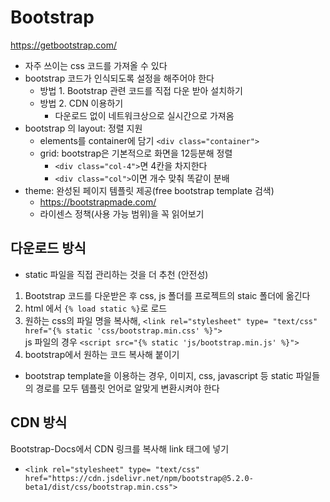 # Bootstrap  
https://getbootstrap.com/  
- 자주 쓰이는 css 코드를 가져올 수 있다  
- bootstrap 코드가 인식되도록 설정을 해주어야 한다 
    - 방법 1. Bootstrap 관련 코드를 직접 다운 받아 설치하기 
    - 방법 2. CDN 이용하기  
        - 다운로드 없이 네트워크상으로 실시간으로 가져옴  
- bootstrap 의 layout: 정렬 지원  
    - elements를 container에 담기 `<div class="container">`
    - grid: bootstrap은 기본적으로 화면을 12등분해 정렬  
        - `<div class="col-4">`면 4칸을 차지한다  
        - `<div class="col">`이면 개수 맞춰 똑같이 분배  
- theme: 완성된 페이지 템플릿 제공(free bootstrap template 검색)  
    - https://bootstrapmade.com/   
    - 라이센스 정책(사용 가능 범위)을 꼭 읽어보기  


## 다운로드 방식
- static 파일을 직접 관리하는 것을 더 추천 (안전성)  
1. Bootstrap 코드를 다운받은 후 css, js 폴더를 프로젝트의 staic 폴더에 옮긴다  
2. html 에서 `{% load static %}`로 로드  
3. 원하는 css의 파일 명을 복사해, `<link rel="stylesheet" type= "text/css" href="{% static 'css/bootstrap.min.css' %}">`  
    js 파일의 경우 `<script src="{% static 'js/bootstrap.min.js' %}">`   
4. bootstrap에서 원하는 코드 복사해 붙이기  
+ bootstrap template을 이용하는 경우, 이미지, css, javascript 등 static 파일들의 경로를 모두 템플릿 언어로 알맞게 변환시켜야 한다  

## CDN 방식  
Bootstrap-Docs에서 CDN 링크를 복사해 link 태그에 넣기   
- `<link rel="stylesheet" type= "text/css" href="https://cdn.jsdelivr.net/npm/bootstrap@5.2.0-beta1/dist/css/bootstrap.min.css">`
